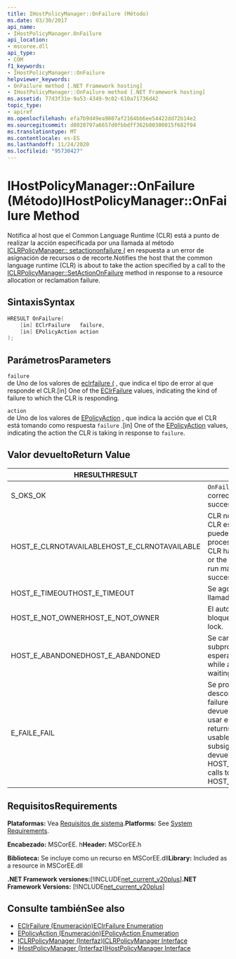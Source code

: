 ```yaml
---
title: IHostPolicyManager::OnFailure (Método)
ms.date: 03/30/2017
api_name:
- IHostPolicyManager.OnFailure
api_location:
- mscoree.dll
api_type:
- COM
f1_keywords:
- IHostPolicyManager::OnFailure
helpviewer_keywords:
- OnFailure method [.NET Framework hosting]
- IHostPolicyManager::OnFailure method [.NET Framework hosting]
ms.assetid: 77d3f31e-9a53-4349-9c02-610a71736d42
topic_type:
- apiref
ms.openlocfilehash: efa7b9d49ea9807af2164bb6ee54422dd72b14e2
ms.sourcegitcommit: d8020797a6657d0fbbdff362b80300815f682f94
ms.translationtype: MT
ms.contentlocale: es-ES
ms.lasthandoff: 11/24/2020
ms.locfileid: "95730427"
---
```

# <a name="ihostpolicymanageronfailure-method"></a><span data-ttu-id="c8e76-102">IHostPolicyManager::OnFailure (Método)</span><span class="sxs-lookup"><span data-stu-id="c8e76-102">IHostPolicyManager::OnFailure Method</span></span>

<span data-ttu-id="c8e76-103">Notifica al host que el Common Language Runtime (CLR) está a punto de realizar la acción especificada por una llamada al método [ICLRPolicyManager:: setactiononfailure (](iclrpolicymanager-setactiononfailure-method.md) en respuesta a un error de asignación de recursos o de recorte.</span><span class="sxs-lookup"><span data-stu-id="c8e76-103">Notifies the host that the common language runtime (CLR) is about to take the action specified by a call to the [ICLRPolicyManager::SetActionOnFailure](iclrpolicymanager-setactiononfailure-method.md) method in response to a resource allocation or reclamation failure.</span></span>  
  
## <a name="syntax"></a><span data-ttu-id="c8e76-104">Sintaxis</span><span class="sxs-lookup"><span data-stu-id="c8e76-104">Syntax</span></span>  
  
```cpp  
HRESULT OnFailure(  
    [in] EClrFailure   failure,  
    [in] EPolicyAction action  
);  
```  
  
## <a name="parameters"></a><span data-ttu-id="c8e76-105">Parámetros</span><span class="sxs-lookup"><span data-stu-id="c8e76-105">Parameters</span></span>  

 `failure`  
 <span data-ttu-id="c8e76-106">de Uno de los valores de [eclrfailure (](eclrfailure-enumeration.md) , que indica el tipo de error al que responde el CLR.</span><span class="sxs-lookup"><span data-stu-id="c8e76-106">[in] One of the [EClrFailure](eclrfailure-enumeration.md) values, indicating the kind of failure to which the CLR is responding.</span></span>  
  
 `action`  
 <span data-ttu-id="c8e76-107">de Uno de los valores de [EPolicyAction](epolicyaction-enumeration.md) , que indica la acción que el CLR está tomando como respuesta `failure` .</span><span class="sxs-lookup"><span data-stu-id="c8e76-107">[in] One of the [EPolicyAction](epolicyaction-enumeration.md) values, indicating the action the CLR is taking in response to `failure`.</span></span>  
  
## <a name="return-value"></a><span data-ttu-id="c8e76-108">Valor devuelto</span><span class="sxs-lookup"><span data-stu-id="c8e76-108">Return Value</span></span>  
  
|<span data-ttu-id="c8e76-109">HRESULT</span><span class="sxs-lookup"><span data-stu-id="c8e76-109">HRESULT</span></span>|<span data-ttu-id="c8e76-110">Descripción</span><span class="sxs-lookup"><span data-stu-id="c8e76-110">Description</span></span>|  
|-------------|-----------------|  
|<span data-ttu-id="c8e76-111">S_OK</span><span class="sxs-lookup"><span data-stu-id="c8e76-111">S_OK</span></span>|<span data-ttu-id="c8e76-112">`OnFailure` se devolvió correctamente.</span><span class="sxs-lookup"><span data-stu-id="c8e76-112">`OnFailure` returned successfully.</span></span>|  
|<span data-ttu-id="c8e76-113">HOST_E_CLRNOTAVAILABLE</span><span class="sxs-lookup"><span data-stu-id="c8e76-113">HOST_E_CLRNOTAVAILABLE</span></span>|<span data-ttu-id="c8e76-114">CLR no se ha cargado en un proceso o CLR está en un estado en el que no puede ejecutar código administrado ni procesar la llamada correctamente.</span><span class="sxs-lookup"><span data-stu-id="c8e76-114">The CLR has not been loaded into a process, or the CLR is in a state in which it cannot run managed code or process the call successfully.</span></span>|  
|<span data-ttu-id="c8e76-115">HOST_E_TIMEOUT</span><span class="sxs-lookup"><span data-stu-id="c8e76-115">HOST_E_TIMEOUT</span></span>|<span data-ttu-id="c8e76-116">Se agotó el tiempo de espera de la llamada.</span><span class="sxs-lookup"><span data-stu-id="c8e76-116">The call timed out.</span></span>|  
|<span data-ttu-id="c8e76-117">HOST_E_NOT_OWNER</span><span class="sxs-lookup"><span data-stu-id="c8e76-117">HOST_E_NOT_OWNER</span></span>|<span data-ttu-id="c8e76-118">El autor de la llamada no posee el bloqueo.</span><span class="sxs-lookup"><span data-stu-id="c8e76-118">The caller does not own the lock.</span></span>|  
|<span data-ttu-id="c8e76-119">HOST_E_ABANDONED</span><span class="sxs-lookup"><span data-stu-id="c8e76-119">HOST_E_ABANDONED</span></span>|<span data-ttu-id="c8e76-120">Se canceló un evento mientras un subproceso o fibra bloqueados estaba esperando en él.</span><span class="sxs-lookup"><span data-stu-id="c8e76-120">An event was canceled while a blocked thread or fiber was waiting on it.</span></span>|  
|<span data-ttu-id="c8e76-121">E_FAIL</span><span class="sxs-lookup"><span data-stu-id="c8e76-121">E_FAIL</span></span>|<span data-ttu-id="c8e76-122">Se produjo un error grave desconocido.</span><span class="sxs-lookup"><span data-stu-id="c8e76-122">An unknown catastrophic failure occurred.</span></span> <span data-ttu-id="c8e76-123">Cuando un método devuelve E_FAIL, CLR ya no se puede usar en el proceso.</span><span class="sxs-lookup"><span data-stu-id="c8e76-123">When a method returns E_FAIL, the CLR is no longer usable within the process.</span></span> <span data-ttu-id="c8e76-124">Las llamadas subsiguientes a métodos de hospedaje devuelven HOST_E_CLRNOTAVAILABLE.</span><span class="sxs-lookup"><span data-stu-id="c8e76-124">Subsequent calls to hosting methods return HOST_E_CLRNOTAVAILABLE.</span></span>|  
  
## <a name="requirements"></a><span data-ttu-id="c8e76-125">Requisitos</span><span class="sxs-lookup"><span data-stu-id="c8e76-125">Requirements</span></span>  

 <span data-ttu-id="c8e76-126">**Plataformas:** Vea [Requisitos de sistema](../../get-started/system-requirements.md).</span><span class="sxs-lookup"><span data-stu-id="c8e76-126">**Platforms:** See [System Requirements](../../get-started/system-requirements.md).</span></span>  
  
 <span data-ttu-id="c8e76-127">**Encabezado:** MSCorEE. h</span><span class="sxs-lookup"><span data-stu-id="c8e76-127">**Header:** MSCorEE.h</span></span>  
  
 <span data-ttu-id="c8e76-128">**Biblioteca:** Se incluye como un recurso en MSCorEE.dll</span><span class="sxs-lookup"><span data-stu-id="c8e76-128">**Library:** Included as a resource in MSCorEE.dll</span></span>  
  
 <span data-ttu-id="c8e76-129">**.NET Framework versiones:**[!INCLUDE[net_current_v20plus](../../../../includes/net-current-v20plus-md.md)]</span><span class="sxs-lookup"><span data-stu-id="c8e76-129">**.NET Framework Versions:** [!INCLUDE[net_current_v20plus](../../../../includes/net-current-v20plus-md.md)]</span></span>  
  
## <a name="see-also"></a><span data-ttu-id="c8e76-130">Consulte también</span><span class="sxs-lookup"><span data-stu-id="c8e76-130">See also</span></span>

- [<span data-ttu-id="c8e76-131">EClrFailure (Enumeración)</span><span class="sxs-lookup"><span data-stu-id="c8e76-131">EClrFailure Enumeration</span></span>](eclrfailure-enumeration.md)
- [<span data-ttu-id="c8e76-132">EPolicyAction (Enumeración)</span><span class="sxs-lookup"><span data-stu-id="c8e76-132">EPolicyAction Enumeration</span></span>](epolicyaction-enumeration.md)
- [<span data-ttu-id="c8e76-133">ICLRPolicyManager (Interfaz)</span><span class="sxs-lookup"><span data-stu-id="c8e76-133">ICLRPolicyManager Interface</span></span>](iclrpolicymanager-interface.md)
- [<span data-ttu-id="c8e76-134">IHostPolicyManager (Interfaz)</span><span class="sxs-lookup"><span data-stu-id="c8e76-134">IHostPolicyManager Interface</span></span>](ihostpolicymanager-interface.md)
